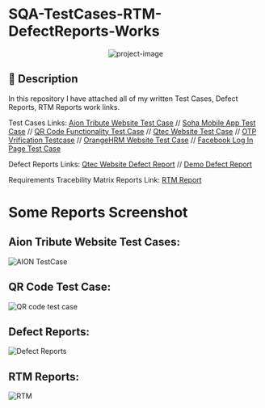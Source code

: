 # SQA-TestCases-RTM-DefectReports-Works

<p align="center"><img src="https://socialify.git.ci/shantokumarsaha123/SQA-TestCases-RTM-DefectReports-Works/image?language=1&amp;name=1&amp;owner=1&amp;stargazers=1&amp;theme=Light" alt="project-image"></p>

## 📝 Description 
In this repository I have attached all of my written Test Cases, Defect Reports, RTM Reports work links.

Test Cases Links:
[Aion Tribute Website Test Case](https://docs.google.com/spreadsheets/d/1iCeCMpGmYNfzVuoewE8cBRSDacS0XC9oykBJqgZdUco/edit?usp=sharing) //
[Soha Mobile App Test Case](https://docs.google.com/spreadsheets/d/1aldj-pGFP68uc8ndS38fDNMZ21yGhkYWZAIT3OB0Fao/edit?usp=sharing) //
[QR Code Functionality Test Case](https://docs.google.com/spreadsheets/d/1FVF19TfNT230P-zU4qKlENSsob0I3Es5kBb4zzk4Tyc/edit?usp=sharing) //
[Qtec Website Test Case](https://docs.google.com/spreadsheets/d/1RrLT4BTvanfGtOK_25T89_1EB5hDOOx_h5152OV18C8/edit#gid=0) //
[OTP Vrification Testcase](https://docs.google.com/spreadsheets/d/1Unb0wFXv61gaNlhlRyzlD5TDUz_dgrCde8ygo_xtbV0/edit?usp=sharing) //
[OrangeHRM Website Test Case](https://docs.google.com/spreadsheets/d/1OjAHiQ-w-0d2x-kNbzBYY2mrcRGnR9cGVRoBj19smLk/edit#gid=1160708872) //
[Facebook Log In Page Test Case](https://docs.google.com/spreadsheets/d/1URfBBwbH9_B0YCa_Y5bHfJTbUY-MJ2BfBXBVSo0qdzA/edit#gid=0)

Defect Reports Links:
[Qtec Website Defect Report](https://docs.google.com/spreadsheets/d/1GdzB8_Gt843HReK51oMohKEY_uZT_Ka186NfZYzsE2Q/edit#gid=0) //
[Demo Defect Report](https://docs.google.com/spreadsheets/d/1GdzB8_Gt843HReK51oMohKEY_uZT_Ka186NfZYzsE2Q/edit#gid=0)

Requirements Tracebility Matrix Reports Link:
[RTM Report](https://docs.google.com/spreadsheets/d/1JpRjTEPo75pMSrxjq9n1DiW2_EELjkxGXcRTplrwIg8/edit#gid=0)

# Some Reports Screenshot

## Aion Tribute Website Test Cases:

![AION TestCase](https://github.com/shantokumarsaha123/SQA-TestCases-RTM-DefectReports-Works/assets/122052172/a6cfcd58-9970-488a-ab6c-26e25dc6a2dd)

## QR Code Test Case:

![QR code test case](https://github.com/shantokumarsaha123/SQA-TestCases-RTM-DefectReports-Works/assets/122052172/6c819d30-253c-433b-8e64-c734d696f11d)

## Defect Reports:

![Defect Reports](https://github.com/shantokumarsaha123/SQA-TestCases-RTM-DefectReports-Works/assets/122052172/30ae337b-2cbd-4d44-ac00-3fb6107569c7)

## RTM Reports:

![RTM](https://github.com/shantokumarsaha123/SQA-TestCases-RTM-DefectReports-Works/assets/122052172/a8b4e06f-edbc-4e4b-b855-c2e42b9b048d)


